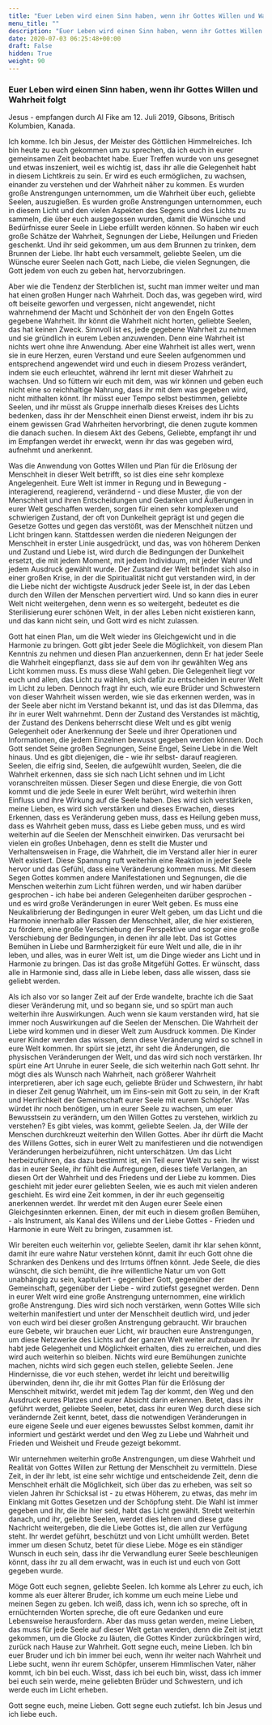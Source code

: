 ```yaml
---
title: "Euer Leben wird einen Sinn haben, wenn ihr Gottes Willen und Wahrheit folgt "
menu_title: ""
description: "Euer Leben wird einen Sinn haben, wenn ihr Gottes Willen und Wahrheit folgt "
date: 2020-07-03 06:25:48+00:00
draft: False
hidden: True
weight: 90
---
```

### Euer Leben wird einen Sinn haben, wenn ihr Gottes Willen und Wahrheit folgt  

Jesus - empfangen durch Al Fike am 12. Juli 2019, Gibsons, Britisch Kolumbien, Kanada.

Ich komme. Ich bin Jesus, der Meister des Göttlichen Himmelreiches. Ich bin heute zu euch gekommen um zu sprechen, da ich euch in eurer gemeinsamen Zeit beobachtet habe. Euer Treffen wurde von uns gesegnet und etwas inszeniert, weil es wichtig ist, dass ihr alle die Gelegenheit habt in diesem Lichtkreis zu sein. Er wird es euch ermöglichen, zu wachsen, einander zu verstehen und der Wahrheit näher zu kommen. Es wurden große Anstrengungen unternommen, um die Wahrheit über euch, geliebte Seelen, auszugießen. Es wurden große Anstrengungen unternommen, euch in diesem Licht und den vielen Aspekten des Segens und des Lichts zu sammeln, die über euch ausgegossen wurden, damit die Wünsche und Bedürfnisse eurer Seele in Liebe erfüllt werden können. So haben wir euch große Schätze der Wahrheit, Segnungen der Liebe, Heilungen und Frieden geschenkt. Und ihr seid gekommen, um aus dem Brunnen zu trinken, dem Brunnen der Liebe. Ihr habt euch versammelt, geliebte Seelen, um die Wünsche eurer Seelen nach Gott, nach Liebe, die vielen Segnungen, die Gott jedem von euch zu geben hat, hervorzubringen.

Aber wie die Tendenz der Sterblichen ist, sucht man immer weiter und man hat einen großen Hunger nach Wahrheit. Doch das, was gegeben wird, wird oft beiseite geworfen und vergessen, nicht angewendet, nicht wahrnehmend der Macht und Schönheit der von den Engeln Gottes gegebene Wahrheit. Ihr könnt die Wahrheit nicht horten, geliebte Seelen, das hat keinen Zweck. Sinnvoll ist es, jede gegebene Wahrheit zu nehmen und sie gründlich in eurem Leben anzuwenden. Denn eine Wahrheit ist nichts wert ohne ihre Anwendung. Aber eine Wahrheit ist alles wert, wenn sie in eure Herzen, euren Verstand und eure Seelen aufgenommen und entsprechend angewendet wird und euch in diesem Prozess verändert, indem sie euch erleuchtet, während ihr lernt mit dieser Wahrheit zu wachsen.  Und so füttern wir euch mit dem, was wir können und geben euch nicht eine so reichhaltige Nahrung, dass ihr mit dem was gegeben wird, nicht mithalten könnt. Ihr müsst euer Tempo selbst bestimmen, geliebte Seelen, und ihr müsst als Gruppe innerhalb dieses Kreises des Lichts bedenken, dass ihr der Menschheit einen Dienst erweist, indem ihr bis zu einem gewissen Grad Wahrheiten hervorbringt, die denen zugute kommen die danach suchen. In diesem Akt des Gebens, Geliebte, empfangt ihr und im Empfangen werdet ihr erweckt, wenn ihr das was gegeben wird, aufnehmt und anerkennt.

Was die Anwendung von Gottes Willen und Plan für die Erlösung der Menschheit in dieser Welt betrifft, so ist dies eine sehr komplexe Angelegenheit. Eure Welt ist immer in Regung und in Bewegung - interagierend, reagierend, verändernd - und diese Muster, die von der Menschheit und ihren Entscheidungen und Gedanken und Äußerungen in eurer Welt geschaffen werden, sorgen für einen sehr komplexen und schwierigen Zustand, der oft von Dunkelheit geprägt ist und gegen die Gesetze Gottes und gegen das verstößt, was der Menschheit nützen und Licht bringen kann. Stattdessen werden die niederen Neigungen der Menschheit in erster Linie ausgedrückt, und das, was von höherem Denken und Zustand und Liebe ist, wird durch die Bedingungen der Dunkelheit ersetzt, die mit jedem Moment, mit jedem Individuum, mit jeder Wahl und jedem Ausdruck gewählt wurde. Der Zustand der Welt befindet sich also in einer großen Krise, in der die Spiritualität nicht gut verstanden wird, in der die Liebe nicht der wichtigste Ausdruck jeder Seele ist, in der das Leben durch den Willen der Menschen pervertiert wird. Und so kann dies in eurer Welt nicht weitergehen, denn wenn es so weitergeht, bedeutet es die Sterilisierung eurer schönen Welt, in der alles Leben nicht existieren kann, und das kann nicht sein, und Gott wird es nicht zulassen.

Gott hat einen Plan, um die Welt wieder ins Gleichgewicht und in die Harmonie zu bringen. Gott gibt jeder Seele die Möglichkeit, von diesem Plan Kenntnis zu nehmen und diesen Plan anzuerkennen, denn Er hat jeder Seele die Wahrheit eingepflanzt, dass sie auf dem von ihr gewählten Weg ans Licht kommen muss. Es muss diese Wahl geben. Die Gelegenheit liegt vor euch und allen, das Licht zu wählen, sich dafür zu entscheiden in eurer Welt im Licht zu leben. Dennoch fragt ihr euch, wie eure Brüder und Schwestern von dieser Wahrheit wissen werden, wie sie das erkennen werden, was in der Seele aber nicht im Verstand bekannt ist, und das ist das Dilemma, das ihr in eurer Welt wahrnehmt. Denn der Zustand des Verstandes ist mächtig, der Zustand des Denkens beherrscht diese Welt und es gibt wenig Gelegenheit oder Anerkennung der Seele und ihrer Operationen und Informationen, die jedem Einzelnen bewusst gegeben werden können. Doch Gott sendet Seine großen Segnungen, Seine Engel, Seine Liebe in die Welt hinaus. Und es gibt diejenigen, die - wie ihr selbst- darauf reagieren. Seelen, die eifrig sind, Seelen, die aufgewühlt wurden, Seelen, die die Wahrheit erkennen, dass sie sich nach Licht sehnen und im Licht voranschreiten müssen. Dieser Segen und diese Energie, die von Gott kommt und die jede Seele in eurer Welt berührt, wird weiterhin ihren Einfluss und ihre Wirkung auf die Seele haben. Dies wird sich verstärken, meine Lieben, es wird sich verstärken und dieses Erwachen, dieses Erkennen, dass es Veränderung geben muss, dass es Heilung geben muss, dass es Wahrheit geben muss, dass es Liebe geben muss, und es wird weiterhin auf die Seelen der Menschheit einwirken. Das verursacht bei vielen ein großes Unbehagen, denn es stellt die Muster und Verhaltensweisen in Frage, die Wahrheit, die im Verstand aller hier in eurer Welt existiert. Diese Spannung ruft weiterhin eine Reaktion in jeder Seele hervor und das Gefühl, dass eine Veränderung kommen muss. Mit diesem Segen Gottes kommen andere Manifestationen und Segnungen, die die Menschen weiterhin zum Licht führen werden, und wir haben darüber gesprochen - ich habe bei anderen Gelegenheiten darüber gesprochen - und es wird große Veränderungen in eurer Welt geben. Es muss eine Neukalibrierung der Bedingungen in eurer Welt geben, um das Licht und die Harmonie innerhalb aller Rassen der Menschheit, aller, die hier existieren, zu fördern, eine große Verschiebung der Perspektive und sogar eine große Verschiebung der Bedingungen, in denen ihr alle lebt. Das ist Gottes Bemühen in Liebe und Barmherzigkeit für eure Welt und alle, die in ihr leben, und alles, was in eurer Welt ist, um die Dinge wieder ans Licht und in Harmonie zu bringen. Das ist das große Mitgefühl Gottes. Er wünscht, dass alle in Harmonie sind, dass alle in Liebe leben, dass alle wissen, dass sie geliebt werden.

Als ich also vor so langer Zeit auf der Erde wandelte, brachte ich die Saat dieser Veränderung mit, und so begann sie, und so spürt man auch weiterhin ihre Auswirkungen. Auch wenn sie kaum verstanden wird, hat sie immer noch Auswirkungen auf die Seelen der Menschen. Die Wahrheit der Liebe wird kommen und in dieser Welt zum Ausdruck kommen. Die Kinder eurer Kinder werden das wissen, denn diese Veränderung wird so schnell in eure Welt kommen. Ihr spürt sie jetzt, ihr seht die Änderungen, die physischen Veränderungen der Welt, und das wird sich noch verstärken. Ihr spürt eine Art Unruhe in eurer Seele, die sich weiterhin nach Gott sehnt. Ihr mögt dies als Wunsch nach Wahrheit, nach größerer Wahrheit interpretieren, aber ich sage euch, geliebte Brüder und Schwestern, ihr habt in dieser Zeit genug Wahrheit, um im Eins-sein mit Gott zu sein, in der Kraft und Herrlichkeit der Gemeinschaft eurer Seele mit eurem Schöpfer. Was würdet ihr noch benötigen, um in eurer Seele zu wachsen, um euer Bewusstsein zu verändern, um den Willen Gottes zu verstehen, wirklich zu verstehen? Es gibt vieles, was kommt, geliebte Seelen. Ja, der Wille der Menschen durchkreuzt weiterhin den Willen Gottes. Aber ihr dürft die Macht des Willens Gottes, sich in eurer Welt zu manifestieren und die notwendigen Veränderungen herbeizuführen, nicht unterschätzen.  Um das Licht herbeizuführen, das dazu bestimmt ist, ein Teil eurer Welt zu sein.  Ihr wisst das in eurer Seele, ihr fühlt die Aufregungen, dieses tiefe Verlangen, an diesen Ort der Wahrheit und des Friedens und der Liebe zu kommen. Dies geschieht mit jeder eurer geliebten Seelen, wie es auch mit vielen anderen geschieht. Es wird eine Zeit kommen, in der ihr euch gegenseitig anerkennen werdet. Ihr werdet mit den Augen eurer Seele einen Gleichgesinnten erkennen. Einen, der mit euch in diesem großen Bemühen, - als Instrument, als Kanal des Willens und der Liebe Gottes - Frieden und Harmonie in eure Welt zu bringen, zusammen ist.  

Wir bereiten euch weiterhin vor, geliebte Seelen, damit ihr klar sehen könnt, damit ihr eure wahre Natur verstehen könnt, damit ihr euch Gott ohne die Schranken des Denkens und des Irrtums öffnen könnt. Jede Seele, die dies wünscht, die sich bemüht, die ihre willentliche Natur um von Gott unabhängig zu sein, kapituliert - gegenüber Gott, gegenüber der Gemeinschaft, gegenüber der Liebe - wird zutiefst gesegnet werden. Denn in eurer Welt wird eine große Anstrengung unternommen, eine wirklich große Anstrengung. Dies wird sich noch verstärken, wenn Gottes Wille sich weiterhin manifestiert und unter der Menschheit deutlich wird, und jeder von euch wird bei dieser großen Anstrengung gebraucht. Wir brauchen eure Gebete, wir brauchen euer Licht, wir brauchen eure Anstrengungen, um diese Netzwerke des Lichts auf der ganzen Welt weiter aufzubauen. Ihr habt jede Gelegenheit und Möglichkeit erhalten, dies zu erreichen, und dies wird auch weiterhin so bleiben. Nichts wird eure Bemühungen zunichte machen, nichts wird sich gegen euch stellen, geliebte Seelen. Jene Hindernisse, die vor euch stehen, werdet ihr leicht und bereitwillig überwinden, denn ihr, die ihr mit Gottes Plan für die Erlösung der Menschheit mitwirkt, werdet mit jedem Tag der kommt, den Weg und den Ausdruck eures Platzes und eurer Absicht darin erkennen. Betet, dass ihr geführt werdet, geliebte Seelen, betet, dass ihr euren Weg durch diese sich verändernde Zeit kennt, betet, dass die notwendigen Veränderungen in eure eigene Seele und euer eigenes bewusstes Selbst kommen, damit ihr informiert und gestärkt werdet und den Weg zu Liebe und Wahrheit und Frieden und Weisheit und Freude gezeigt bekommt.

Wir unternehmen weiterhin große Anstrengungen, um diese Wahrheit und Realität von Gottes Willen zur Rettung der Menschheit zu vermitteln. Diese Zeit, in der ihr lebt, ist eine sehr wichtige und entscheidende Zeit, denn die Menschheit erhält die Möglichkeit, sich über das zu erheben, was seit so vielen Jahren ihr Schicksal ist - zu etwas Höherem, zu etwas, das mehr im Einklang mit Gottes Gesetzen und der Schöpfung steht. Die Wahl ist immer gegeben und ihr, die ihr hier seid, habt das Licht gewählt. Strebt weiterhin danach, und ihr, geliebte Seelen, werdet dies lehren und diese gute Nachricht weitergeben, die die Liebe Gottes ist, die allen zur Verfügung steht. Ihr werdet geführt, beschützt und von Licht umhüllt werden. Betet immer um diesen Schutz, betet für diese Liebe. Möge es ein ständiger Wunsch in euch sein, dass ihr die Verwandlung eurer Seele beschleunigen könnt, dass ihr zu all dem erwacht, was in euch ist und euch von Gott gegeben wurde.

Möge Gott euch segnen, geliebte Seelen. Ich komme als Lehrer zu euch, ich komme als euer älterer Bruder, ich komme um euch meine Liebe und meinen Segen zu geben. Ich weiß, dass ich, wenn ich so spreche, oft in ernüchternden Worten spreche, die oft eure Gedanken und eure Lebensweise herausfordern. Aber das muss getan werden, meine Lieben, das muss für jede Seele auf dieser Welt getan werden, denn die Zeit ist jetzt gekommen, um die Glocke zu läuten, die Gottes Kinder zurückbringen wird, zurück nach Hause zur Wahrheit. Gott segne euch, meine Lieben. Ich bin euer Bruder und ich bin immer bei euch, wenn ihr weiter nach Wahrheit und Liebe sucht, wenn ihr eurem Schöpfer, unserem Himmlischen Vater, näher kommt, ich bin bei euch. Wisst, dass ich bei euch bin, wisst, dass ich immer bei euch sein werde, meine geliebten Brüder und Schwestern, und ich werde euch im Licht erheben.

Gott segne euch, meine Lieben. Gott segne euch zutiefst. Ich bin Jesus und ich liebe euch.
